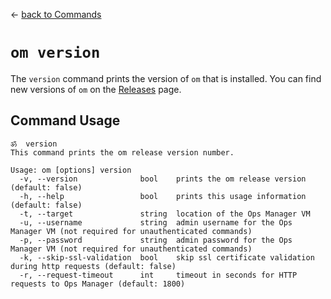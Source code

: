 &larr; [back to Commands](../README.md)

# `om version`

The `version` command prints the version of `om` that is installed.
You can find new versions of `om` on the [Releases](/pivotal-cf/om/releases) page.

## Command Usage
```
ॐ  version
This command prints the om release version number.

Usage: om [options] version
  -v, --version              bool    prints the om release version (default: false)
  -h, --help                 bool    prints this usage information (default: false)
  -t, --target               string  location of the Ops Manager VM
  -u, --username             string  admin username for the Ops Manager VM (not required for unauthenticated commands)
  -p, --password             string  admin password for the Ops Manager VM (not required for unauthenticated commands)
  -k, --skip-ssl-validation  bool    skip ssl certificate validation during http requests (default: false)
  -r, --request-timeout      int     timeout in seconds for HTTP requests to Ops Manager (default: 1800)
```

